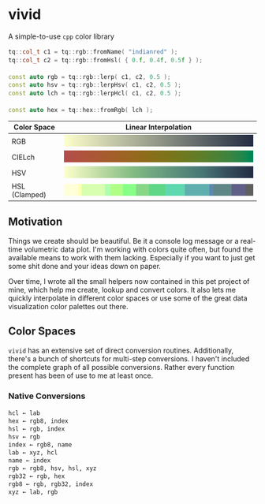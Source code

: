 # vivid
A simple-to-use `cpp` color library

```cpp
tq::col_t c1 = tq::rgb::fromName( "indianred" );
tq::col_t c2 = tq::rgb::fromHsl( { 0.f, 0.4f, 0.5f } );

const auto rgb = tq::rgb::lerp( c1, c2, 0.5 );
const auto hsv = tq::rgb::lerpHsv( c1, c2, 0.5 );
const auto lch = tq::rgb::lerpHcl( c1, c2, 0.5 );

const auto hex = tq::hex::fromRgb( lch );
```

Color Space   | Linear Interpolation
--------------|-------------------------------------------------------------------
RGB           | ![lerp-rgb](docs/images/interpolations/lerpRgb.png)
CIELch        | ![lerp-cielch](docs/images/interpolations/lerpHcl.png)
HSV           | ![lerp-hsv](docs/images/interpolations/lerpHsv.png)
HSL (Clamped) | ![lerp-hsl-clamped](docs/images/interpolations/lerpHslClamped.png)


## Motivation

Things we create should be beautiful. Be it a console log message or a real-time volumetric data plot. I'm working with colors quite often, but found the available means to work with them lacking. Especially if you want to just get some shit done and your ideas down on paper.

Over time, I wrote all the small helpers now contained in this pet project of mine, which help me create, lookup and convert colors. It also lets me quickly interpolate in different color spaces or use some of the great data visualization color palettes out there.


## Color Spaces

`vivid` has an extensive set of direct conversion routines. Additionally, there's a bunch of shortcuts for multi-step conversions. I haven't included the complete graph of all possible conversions. Rather every function present has been of use to me at least once.

### Native Conversions

    hcl ← lab
    hex ← rgb8, index
    hsl ← rgb, index
    hsv ← rgb
    index ← rgb8, name
    lab ← xyz, hcl
    name ← index
    rgb ← rgb8, hsv, hsl, xyz
    rgb32 ← rgb, hex
    rgb8 ← rgb, rgb32, index
    xyz ← lab, rgb
